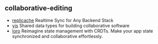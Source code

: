 ## collaborative-editing

- [replicache](https://github.com/rocicorp/replicache) Realtime Sync for Any Backend Stack
- [yjs](https://github.com/yjs/yjs) Shared data types for building collaborative software
- [loro](https://github.com/loro-dev/loro) Reimagine state management with CRDTs. Make your app state synchronized and collaborative effortlessly.